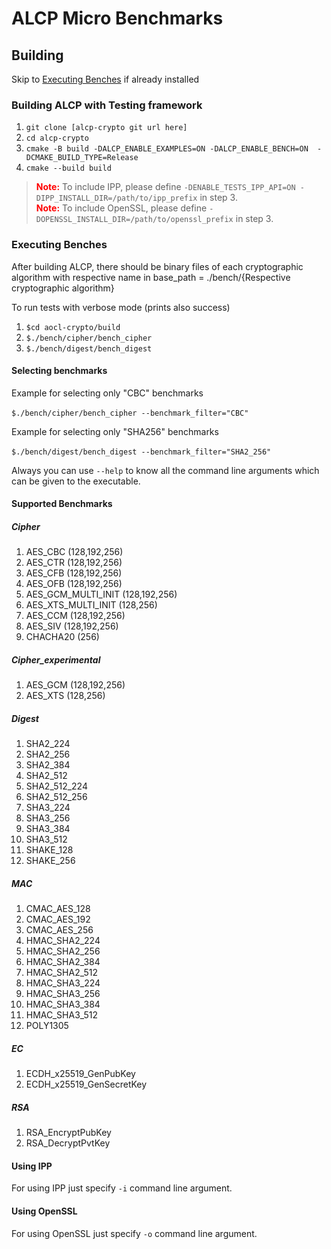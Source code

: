 # ALCP Micro Benchmarks 

## Building

Skip to [Executing Benches](#Executing_Benches) if already installed

### Building ALCP with Testing framework

1. `git clone [alcp-crypto git url here]`
2. `cd alcp-crypto`
3. `cmake -B build -DALCP_ENABLE_EXAMPLES=ON -DALCP_ENABLE_BENCH=ON  -DCMAKE_BUILD_TYPE=Release`
4. `cmake --build build`

> <span style="color:red">__Note:__</span> To include IPP, please define `-DENABLE_TESTS_IPP_API=ON -DIPP_INSTALL_DIR=/path/to/ipp_prefix` in step 3. <br>
> <span style="color:red"> __Note:__</span> To include OpenSSL, please define `-DOPENSSL_INSTALL_DIR=/path/to/openssl_prefix` in step 3.


<a name = "Executing_Benches"></a>

### Executing Benches

After building ALCP, there should be binary files of each cryptographic algorithm with respective name in base_path = ./bench/{Respective cryptographic algorithm}

To run tests with verbose mode (prints also success)

1. `$cd aocl-crypto/build`
2. `$./bench/cipher/bench_cipher`
3. `$./bench/digest/bench_digest`

#### Selecting benchmarks

Example for selecting only "CBC" benchmarks

​	`$./bench/cipher/bench_cipher --benchmark_filter="CBC"`

Example for selecting only "SHA256" benchmarks

​	`$./bench/digest/bench_digest --benchmark_filter="SHA2_256"`

Always you can use `--help` to know all the command line arguments which can be given to the executable.

#### Supported Benchmarks

##### Cipher

1. AES_CBC             (128,192,256)
2. AES_CTR             (128,192,256)
3. AES_CFB             (128,192,256)
4. AES_OFB             (128,192,256)
5. AES_GCM_MULTI_INIT  (128,192,256)
6. AES_XTS_MULTI_INIT  (128,256)
7. AES_CCM             (128,192,256)
8. AES_SIV             (128,192,256)
9. CHACHA20            (256)

##### Cipher_experimental

1. AES_GCM (128,192,256)
2. AES_XTS (128,256)

##### Digest

1.  SHA2_224
2.  SHA2_256
3.  SHA2_384
4.  SHA2_512
5.  SHA2_512_224
6.  SHA2_512_256
7.  SHA3_224
8.  SHA3_256
9.  SHA3_384
10. SHA3_512
11. SHAKE_128
12. SHAKE_256

##### MAC

1.  CMAC_AES_128
2.  CMAC_AES_192
3.  CMAC_AES_256
4.  HMAC_SHA2_224
5.  HMAC_SHA2_256
6.  HMAC_SHA2_384
7.  HMAC_SHA2_512
8.  HMAC_SHA3_224
9.  HMAC_SHA3_256
10. HMAC_SHA3_384
11. HMAC_SHA3_512
12. POLY1305

##### EC

1. ECDH_x25519_GenPubKey
2. ECDH_x25519_GenSecretKey

##### RSA

1. RSA_EncryptPubKey
2. RSA_DecryptPvtKey

#### Using IPP

For using IPP just specify `-i` command line argument.

#### Using OpenSSL

For using OpenSSL just specify `-o` command line argument.

